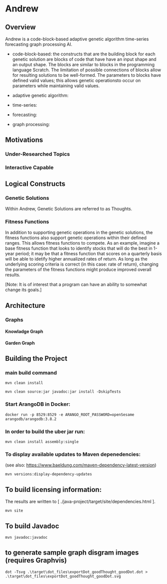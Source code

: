 # Andrew

## Overview

Andrew is a code-block-based adaptive genetic algorithm time-series forecasting graph processing AI.

* code-block-based: the constructs that are the building block for each genetic solution are blocks of code that have have an input shape and an output shape.  The blocks are similar to blocks in the programming language Scratch.  The limitation of possible connections of blocks allow for resulting solutions to be well-formed.  The parameters to blocks have defined valid values; this allows genetic operationsto occur on parameters while maintaining valid values.

* adaptive genetic algorithm:

* time-series:

* forecasting:

* graph processing:

## Motivations

### Under-Researched Topics

### Interactive Capable

## Logical Constructs

### Genetic Solutions
Within Andrew, Genetic Solutions are referred to as Thoughts.

### Fitness Functions
In addition to supporting genetic operations in the genetic solutions, the fitness functions also support genetic operations within their defined ranges.  This allows fitness functions to compete.  As an example, imagine a base fitness function that looks to identify stocks that will do the best in 1-year period; it may be that a fitness function that scores on a quarterly basis will be able to idetify higher annualized rates of return.  As long as the underlying scoring criteria is correct (in this case: rate of return), changing the parameters of the fitness functions might produce improved overall results. <P/>
[Note: It is of interest that a program can have an ability to somewhat change its goals.]

## Architecture

### Graphs

#### Knowladge Graph

#### Garden Graph

## Building the Project

### main build command

	mvn clean install
	
	mvn clean source:jar javadoc:jar install -DskipTests

### Start ArangoDB in Docker:
	docker run -p 8529:8529 -e ARANGO_ROOT_PASSWORD=openSesame arangodb/arangodb:3.8.2

### In order to build the uber jar run:

	mvn clean install assembly:single

### To display available updates to Maven depenedencies:
 (see also: https://www.baeldung.com/maven-dependency-latest-version)
 
	mvn versions:display-dependency-updates
	
## To build licensing information:
The results are written to [ ./java-project/target/site/dependencies.html ].

	mvn site

## To build Javadoc
	mvn javadoc:javadoc
	
## to generate sample graph disgram images (requires Graphvis)
	dot -Tsvg .\target\dot_files\exportDot_goodThought_goodDot.dot > .\target\dot_files\exportDot_goodThought_goodDot.svg